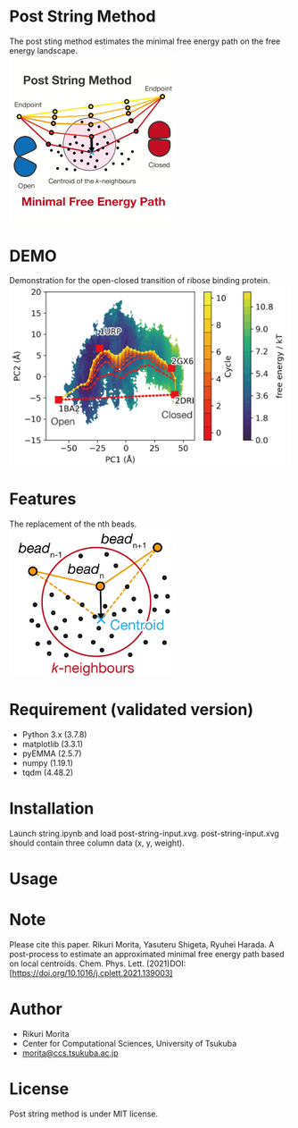 # Post String Method

The post sting method estimates the minimal free energy path on the free energy landscape.  
<img src="Image/Abstract.png" width="300px">
  
# DEMO  
Demonstration for the open-closed transition of ribose binding protein.
<img src="Image/demonstration.png" width="600px">

# Features
The replacement of the nth beads.  
<img src="Image/process.png" width="300px">
 
# Requirement (validated version)
  
- Python 3.x (3.7.8)
 - matplotlib (3.3.1)
 - pyEMMA (2.5.7)
 - numpy (1.19.1)
 - tqdm (4.48.2)
 
# Installation
Launch string.ipynb and load post-string-input.xvg.
post-string-input.xvg should contain three column data (x, y, weight).

 
# Usage
 

 
# Note
Please cite this paper.
Rikuri Morita, Yasuteru Shigeta, Ryuhei Harada. A post-process to estimate an approximated minimal free energy path based on local centroids. Chem. Phys. Lett. (2021)DOI:[https://doi.org/10.1016/j.cplett.2021.139003]

 
# Author
- Rikuri Morita
- Center for Computational Sciences, University of Tsukuba
- morita@ccs.tsukuba.ac.jp
 
# License
 
Post string method is under MIT license.
